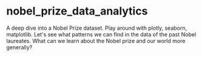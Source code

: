 # nobel_prize_data_analytics
A deep dive into a Nobel Prize dataset. Play around with plotly, seaborn, matplotlib. Let's see what patterns we can find in the data of the past Nobel laureates. What can we learn about the Nobel prize and our world more generally?
